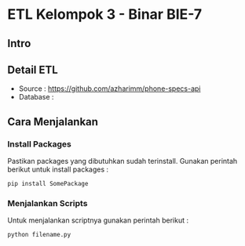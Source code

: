 # ETL Kelompok 3 - Binar BIE-7

## Intro

## Detail ETL

- Source : https://github.com/azharimm/phone-specs-api
- Database :

## Cara Menjalankan

### Install Packages

Pastikan packages yang dibutuhkan sudah terinstall. Gunakan perintah berikut untuk install packages :

<code>pip install SomePackage</code>

### Menjalankan Scripts

Untuk menjalankan scriptnya gunakan perintah berikut :

<code>python filename.py</code>

